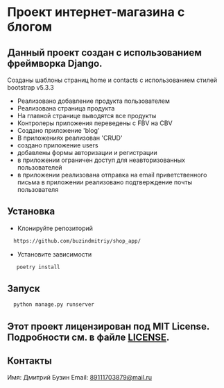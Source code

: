 # Проект интернет-магазина c блогом

## Данный проект создан с использованием фреймворка Django.
Созданы шаблоны страниц home и contacts с использованием стилей bootstrap v5.3.3
* Реализовано добавление продукта пользователем
* Реализована страница продукта
* На главной странице выводятся все продукты
* Контролеры приложения переведены с FBV на CBV
* Создано приложение 'blog' 
* В приложениях реализован 'CRUD'
* создано приложение users
* добавлены формы авторизации и регистрации
* в приложении ограничен доступ для неавторизованных пользователей
* в приложении реализована отправка на email приветственного письма 
в приложении реализовано подтверждение почты пользователя
## Установка

* Клонируйте репозиторий

```bash
  https://github.com/buzindmitriy/shop_app/
  ```

* Установите зависимости

```bash
   poetry install
```

## Запуск

```bash
  python manage.py runserver
```

## Этот проект лицензирован под MIT License. Подробности см. в файле [LICENSE](LICENSE.txt).

## Контакты

Имя: Дмитрий Бузин
Email: 89111703879@mail.ru